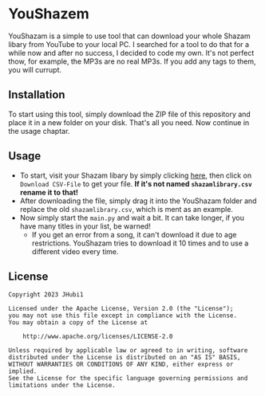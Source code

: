 # YouShazem
YouShazam is a simple to use tool that can download your whole Shazam libary from YouTube to your local PC. I searched for a tool to do that for a while now and after no success, I decided to code my own. It's not perfect thow, for example, the MP3s are no real MP3s. If you add any tags to them, you will currupt.

## Installation
To start using this tool, simply download the ZIP file of this repository and place it in a new folder on your disk. That's all you need. Now continue in the usage chaptar.

## Usage
- To start, visit your Shazam libary by simply clicking [here](https://www.shazam.com/de/myshazam), then click on `Download CSV-File` to get your file. **If it's not named `shazamlibrary.csv` rename it to that!**
- After downloading the file, simply drag it into the YouShazam folder and replace the old `shazamlibrary.csv`, which is ment as an example.
- Now simply start the `main.py` and wait a bit. It can take longer, if you have many titles in your list, be warned!
  - If you get an error from a song, it can't download it due to age restrictions. YouShazam tries to download it 10 times and to use a different video every time.

## License
```
Copyright 2023 JHubi1

Licensed under the Apache License, Version 2.0 (the "License");
you may not use this file except in compliance with the License.
You may obtain a copy of the License at

    http://www.apache.org/licenses/LICENSE-2.0

Unless required by applicable law or agreed to in writing, software
distributed under the License is distributed on an "AS IS" BASIS,
WITHOUT WARRANTIES OR CONDITIONS OF ANY KIND, either express or implied.
See the License for the specific language governing permissions and
limitations under the License.
```